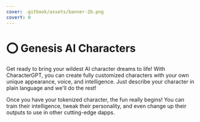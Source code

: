 ```yaml
---
cover: .gitbook/assets/banner-2b.png
coverY: 0
---
```


# ⭕ Genesis AI Characters

Get ready to bring your wildest AI character dreams to life! With CharacterGPT, you can create fully customized characters with your own unique appearance, voice, and intelligence. Just describe your character in plain language and we'll do the rest!

Once you have your tokenized character, the fun really begins! You can train their intelligence, tweak their personality, and even change up their outputs to use in other cutting-edge dapps.
